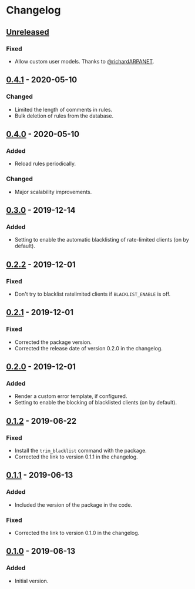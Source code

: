 # Changelog

## [Unreleased]
### Fixed
- Allow custom user models. Thanks to [@richardARPANET](https://github.com/richardARPANET).

## [0.4.1] - 2020-05-10
### Changed
- Limited the length of comments in rules.
- Bulk deletion of rules from the database.

## [0.4.0] - 2020-05-10
### Added
- Reload rules periodically.
### Changed
- Major scalability improvements.

## [0.3.0] - 2019-12-14
### Added
- Setting to enable the automatic blacklisting of rate-limited clients (on by default).

## [0.2.2] - 2019-12-01
### Fixed
- Don't try to blacklist ratelimited clients if `BLACKLIST_ENABLE` is off.

## [0.2.1] - 2019-12-01
### Fixed
- Corrected the package version.
- Corrected the release date of version 0.2.0 in the changelog.

## [0.2.0] - 2019-12-01
### Added
- Render a custom error template, if configured.
- Setting to enable the blocking of blacklisted clients (on by default).

## [0.1.2] - 2019-06-22
### Fixed
- Install the `trim_blacklist` command with the package.
- Corrected the link to version 0.1.1 in the changelog.

## [0.1.1] - 2019-06-13
### Added
- Included the version of the package in the code.

### Fixed
- Corrected the link to version 0.1.0 in the changelog.

## [0.1.0] - 2019-06-13
### Added
- Initial version.

[Unreleased]: https://github.com/vsemionov/django-blacklist/compare/0.4.1...HEAD
[0.4.1]: https://github.com/vsemionov/django-blacklist/compare/0.4.0...0.4.1
[0.4.0]: https://github.com/vsemionov/django-blacklist/compare/0.3.0...0.4.0
[0.3.0]: https://github.com/vsemionov/django-blacklist/compare/0.2.2...0.3.0
[0.2.2]: https://github.com/vsemionov/django-blacklist/compare/0.2.1...0.2.2
[0.2.1]: https://github.com/vsemionov/django-blacklist/compare/0.2.0...0.2.1
[0.2.0]: https://github.com/vsemionov/django-blacklist/compare/0.1.2...0.2.0
[0.1.2]: https://github.com/vsemionov/django-blacklist/compare/0.1.1...0.1.2
[0.1.1]: https://github.com/vsemionov/django-blacklist/compare/0.1.0...0.1.1
[0.1.0]: https://github.com/vsemionov/django-blacklist/releases/tag/0.1.0
